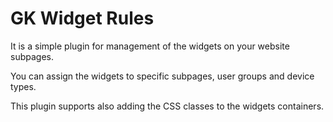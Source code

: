 # GK Widget Rules

It is a simple plugin for management of the widgets on your website subpages. 

You can assign the widgets to specific subpages, user groups and device types.

This plugin supports also adding the CSS classes to the widgets containers.

